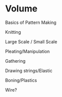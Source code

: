 # Volume

Basics of Pattern Making 

Knitting 

Large Scale / Small Scale   

Pleating/Manipulation

Gathering

Drawing strings/Elastic

Boning/Plastics

Wire?



